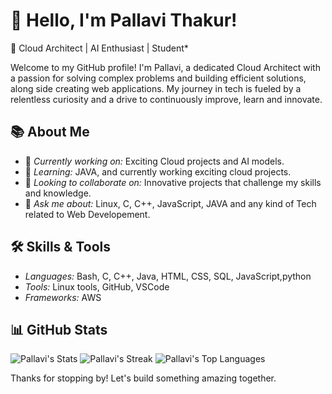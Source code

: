 # 👋 Hello, I'm Pallavi Thakur!

🌟 Cloud Architect | AI Enthusiast | Student*

Welcome to my GitHub profile! I'm Pallavi, a dedicated Cloud Architect with a passion for solving complex problems and building efficient solutions, along side creating web applications. My journey in tech is fueled by a relentless curiosity and a drive to continuously improve, learn and innovate.

## 📚 About Me

- 🔭 *Currently working on:* Exciting Cloud projects and AI models.
- 🌱 *Learning:* JAVA, and currently working exciting cloud projects.
- 👯 *Looking to collaborate on:* Innovative projects that challenge my skills and knowledge.
- 💬 *Ask me about:* Linux, C, C++, JavaScript, JAVA and any kind of Tech related to Web Developement.


## 🛠️ Skills & Tools

- *Languages:* Bash, C, C++, Java, HTML, CSS, SQL, JavaScript,python
- *Tools:* Linux tools, GitHub, VSCode
- *Frameworks:* AWS

## 📊 GitHub Stats

![Pallavi's Stats](https://github-readme-stats.vercel.app/api?username=pallavithakur06&theme=prussian&show_icons=true&hide_border=true&count_private=false)
![Pallavi's Streak](https://github-readme-streak-stats.herokuapp.com/?user=pallavithakur06&theme=prussian&hide_border=true)
![Pallavi's Top Languages](https://github-readme-stats.vercel.app/api/top-langs/?username=pallavithakur06&theme=prussian&show_icons=true&hide_border=true&layout=compact)



Thanks for stopping by! Let's build something amazing together.
